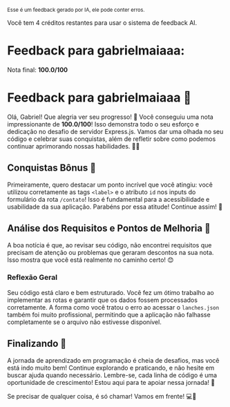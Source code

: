 <sup>Esse é um feedback gerado por IA, ele pode conter erros.</sup>

Você tem 4 créditos restantes para usar o sistema de feedback AI.

# Feedback para gabrielmaiaaa:

Nota final: **100.0/100**

# Feedback para gabrielmaiaaa 🚀

Olá, Gabriel! Que alegria ver seu progresso! 🎉 Você conseguiu uma nota impressionante de **100.0/100**! Isso demonstra todo o seu esforço e dedicação no desafio de servidor Express.js. Vamos dar uma olhada no seu código e celebrar suas conquistas, além de refletir sobre como podemos continuar aprimorando nossas habilidades. 💪✨

## Conquistas Bônus 🎉

Primeiramente, quero destacar um ponto incrível que você atingiu: você utilizou corretamente as tags `<label>` e o atributo `id` nos inputs do formulário da rota `/contato`! Isso é fundamental para a acessibilidade e usabilidade da sua aplicação. Parabéns por essa atitude! Continue assim! 👏

## Análise dos Requisitos e Pontos de Melhoria 🤔

A boa notícia é que, ao revisar seu código, não encontrei requisitos que precisam de atenção ou problemas que geraram descontos na sua nota. Isso mostra que você está realmente no caminho certo! 😊 

### Reflexão Geral

Seu código está claro e bem estruturado. Você fez um ótimo trabalho ao implementar as rotas e garantir que os dados fossem processados corretamente. A forma como você tratou o erro ao acessar o `lanches.json` também foi muito profissional, permitindo que a aplicação não falhasse completamente se o arquivo não estivesse disponível. 

## Finalizando 🌟

A jornada de aprendizado em programação é cheia de desafios, mas você está indo muito bem! Continue explorando e praticando, e não hesite em buscar ajuda quando necessário. Lembre-se, cada linha de código é uma oportunidade de crescimento! Estou aqui para te apoiar nessa jornada! 🚀

Se precisar de qualquer coisa, é só chamar! Vamos em frente! 💻🌈
